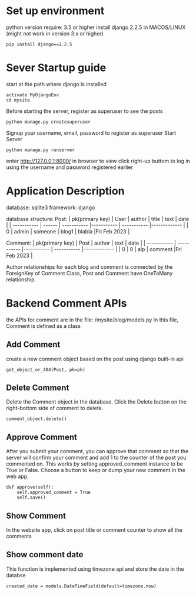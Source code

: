 # Set up environment
python version require: 3.5 or higher
install django 2.2.5 in MACOS/LINUX (might not work in version 3.x or higher)
```shell
pip install django==2.2.5
```

# Sever Startup guide
start at the path where django is installed
```shell
activate MyDjangoEnv
cd mysite
```

Before starting the server, register as superuser to see the posts
```shell
python manage.py createsuperuser
```
Signup your username, email, password to register as superuser
Start Server
```shell
python manage.py runserver
```
enter http://127.0.0.1:8000/ in browser to view
click right-up buttom to log in using the username and password registered earlier

# Application Description
database: sqlite3
framework: django

database structure:
Post:
| pk(primary key) | User   | author      | title      | text        | date         |
| -----------     | ------ | ----------- |----------- | ----------- |------------- |
|        0        | admin  | someone     | blog1      | blabla      |Fri Feb 2023  |

Comment:
| pk(primary key) | Post        | author     | text        | date         |
| -----------     | ----------- |----------- | ----------- |------------- |
|       0         |     0       | alp        | comment     |Fri Feb 2023  |

Author relationships for each blog and comment is connected by the ForeignKey of Comment Class, Post and Comment have OneToMany relationship.

# Backend Comment APIs
the APIs for comment are in the file: /mysite/blog/models.py
In this file, Comment is defined as a class

## Add Comment
create a new comment object based on the post using django built-in api
```shell
get_object_or_404(Post, pk=pk)
```

## Delete Comment
Delete the Comment object in the database. Click the Delete button on the right-bottom side of comment to delete.
```shell
comment_object.delete()
```

## Approve Comment
After you submit your comment, you can approve that comment so that the server will confirm your comment and add 1 to the counter of the post you commented on. This works by setting approved_comment instance to be True or False.
Choose a button to keep or dump your new comment in the web app.
```shell
def approve(self):
    self.approved_comment = True
    self.save()
```

## Show Comment
In the website app, click on post title or comment counter to show all the comments

## Show comment date
This function is implemented using timezone api and store the date in the databse
```shell
created_date = models.DateTimeField(default=timezone.now)
```
